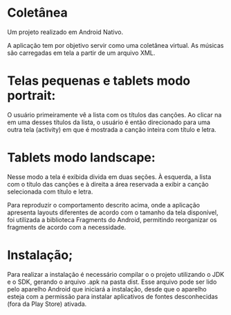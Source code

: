 # Coletânea
Um projeto realizado em Android Nativo.

A aplicação tem por objetivo servir como uma coletânea virtual.
As músicas são carregadas em tela a partir de um arquivo XML. 
# Telas pequenas e tablets modo portrait:
O usuário primeiramente vê a lista com os títulos das canções. Ao clicar na em uma desses títulos da lista, o usuário é então direcionado para uma outra tela (activity) em que é mostrada a canção inteira com título e letra.

# Tablets modo landscape:
Nesse modo a tela é exibida divida em duas seções. À esquerda, a lista com o título das canções e à direita a área reservada a exibir a canção selecionada com título e letra.

Para reproduzir o comportamento descrito acima, onde a aplicação apresenta layouts diferentes de acordo com o tamanho da tela disponível, foi utilizada a biblioteca Fragments do Android, permitindo reorganizar os fragments de acordo com a necessidade.

# Instalação;

Para realizar a instalação é necessário compilar o o projeto utilizando o JDK e o SDK, gerando o arquivo .apk na pasta dist.
Esse arquivo pode ser lido pelo aparelho Android que iniciará a instalação, desde que o aparelho esteja com a permissão para instalar aplicativos de fontes desconhecidas (fora da Play Store) ativada.
